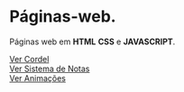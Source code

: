 # Páginas-web.
Páginas web em **HTML** **CSS** e **JAVASCRIPT**.

<a href="https://wellersonpro.github.io/Paginas-web/cordel/index.html" target="_blank">Ver Cordel</a><br>
<a href="https://wellersonpro.github.io/Paginas-web/sistema-de-notas/index.html" target="_blank">Ver Sistema de Notas</a><br>
<a href="https://wellersonpro.github.io/Paginas-web/animações/index.html" target="_blank">Ver Animações</a><br>
